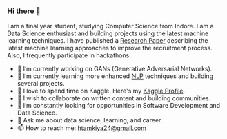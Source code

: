 ### Hi there 👋

I am a final year student, studying Computer Science from Indore. I am a Data Science enthusiast and building projects using the latest machine learning techniques. I have published a <a href='http://www.jetir.org/view?paper=JETIR2006237'>Research Paper</a> describing the latest machine learning approaches to improve the recruitment process. Also, I frequently participate in hackathons.

* 🔭 I’m currently working on GANs (Generative Adversarial Networks).
* 🌱 I’m currently learning more enhanced <a href='https://github.com/harsht24/Natural-Language-Processing'>NLP</a> techniques and building several projects.
* 🎩 I love to spend time on Kaggle. Here's my <a href='https://www.kaggle.com/htamkiya24'>Kaggle Profile</a>. 
* 👯 I wish to collaborate on written content and building communities.
* 🤔 I’m constantly looking for opportunities in Software Development and Data Science.
* 💬 Ask me about data science, learning, and career.
* 📫 How to reach me: htamkiya24@gmail.com


